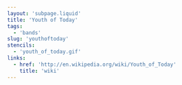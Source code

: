 ```yaml
---
layout: 'subpage.liquid'
title: 'Youth of Today'
tags:
  - 'bands'
slug: 'youthoftoday'
stencils:
  - 'youth_of_today.gif'
links:
  - href: 'http://en.wikipedia.org/wiki/Youth_of_Today'
    title: 'wiki'
---
```


